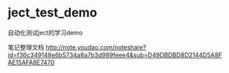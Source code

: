 # ject_test_demo
自动化测试ject的学习demo


笔记整理文档
http://note.youdao.com/noteshare?id=f36c349148e6b5734a8a7b3d989feee4&sub=D49DBDBD8D2144D5A8FAE15AFA8E7470

